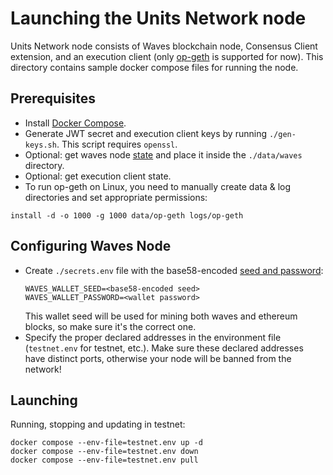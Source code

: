 # Launching the Units Network node
Units Network node consists of Waves blockchain node, Consensus Client extension, and an execution client (only [op-geth](https://github.com/ethereum-optimism/op-geth) is supported for now). This directory contains sample docker compose files for running the node.

## Prerequisites
* Install [Docker Compose](https://docs.docker.com/compose/install/).
* Generate JWT secret and execution client keys by running `./gen-keys.sh`. This script requires `openssl`.
* Optional: get waves node [state](https://docs.waves.tech/en/waves-node/options-for-getting-actual-blockchain/state-downloading-and-applying) and place it inside the `./data/waves` directory.
* Optional: get execution client state.
* To run op-geth on Linux, you need to manually create data & log directories and set appropriate permissions:
```
install -d -o 1000 -g 1000 data/op-geth logs/op-geth
```

## Configuring Waves Node
* Create `./secrets.env` file with the base58-encoded [seed and password](https://docs.waves.tech/en/waves-node/how-to-work-with-node-wallet):
  ```
  WAVES_WALLET_SEED=<base58-encoded seed>
  WAVES_WALLET_PASSWORD=<wallet password>
  ```
  This wallet seed will be used for mining both waves and ethereum blocks, so make sure it's the correct one.
* Specify the proper declared addresses in the environment file (`testnet.env` for testnet, etc.). Make sure these declared addresses have distinct ports, otherwise your node will be banned from the network!

## Launching

Running, stopping and updating in testnet:
```
docker compose --env-file=testnet.env up -d
docker compose --env-file=testnet.env down
docker compose --env-file=testnet.env pull
```

